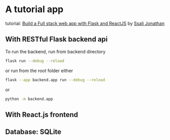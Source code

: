 # A tutorial app

tutorial: [Build a Full stack web app with Flask and ReactJS](https://www.youtube.com/playlist?list=PLEt8Tae2spYkfEYQnKxQ4vrOULAnMI1iF) by [Ssali Jonathan](https://www.youtube.com/@SsaliJonathan)

## With RESTful Flask backend api

To run the backend, run from backend directory

```bash
flask run --debug --reload
```

or run from the root folder either

```bash
flask --app backend.app run --debug --reload
```

or

```bash
python -m backend.app
```

## With React.js frontend

## Database: SQLite